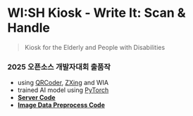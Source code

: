 # WI:SH Kiosk - Write It: Scan & Handle
> Kiosk for the Elderly and People with Disabilities

### 2025 오픈소스 개발자대회 출품작

* using [QRCoder](https://github.com/codebude/QRCoder), [ZXing](https://github.com/zxing/zxing) and WIA
* trained AI model using [PyTorch](https://github.com/pytorch/pytorch)
* **[Server Code](https://github.com/Team-ToyoTech/WISH-Server)**
* **[Image Data Preprocess Code](https://github.com/Team-ToyoTech/WISH-ImagePreprocess)**
